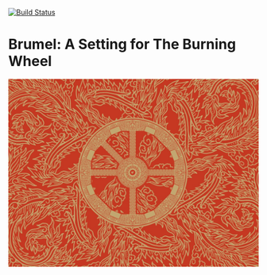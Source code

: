 [![Build Status](https://travis-ci.org/sethtrain/brumel.svg?branch=master)](https://travis-ci.org/sethtrain/brumel)

# Brumel: A Setting for The Burning Wheel

![The Burning Wheel](_assets/burning-wheel.jpg)
